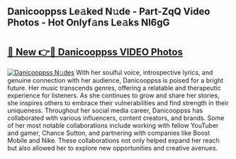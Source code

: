## Danicooppss Le𝚊ked N𝚞de - Part-ZqQ Video Photos - Hot Onlyf𝚊ns Le𝚊ks Nl6gG

# <h2><a href="http://ab14096.deff.icu/?id=Danicooppss">🔗 New 👉🔴 Danicooppss VIDEO Photos</a></h2>

[![Danicooppss N𝚞des](https://i.imgur.com/rIISA9y.gif)](http://ab14096.deff.icu/?id=Danicooppss)
With her soulful voice, introspective lyrics, and genuine connection with her audience, Danicooppss is poised for a bright future. Her music transcends genres, offering a relatable and therapeutic experience for listeners. As she continues to grow and share her stories, she inspires others to embrace their vulnerabilities and find strength in their uniqueness. Throughout her social media career, Danicooppss has collaborated with various influencers, content creators, and brands. Some of her most notable collaborations include working with fellow YouTuber and gamer, Chance Sutton, and partnering with companies like Boost Mobile and Nike. These collaborations not only helped expand her reach but also allowed her to explore new opportunities and creative avenues.
